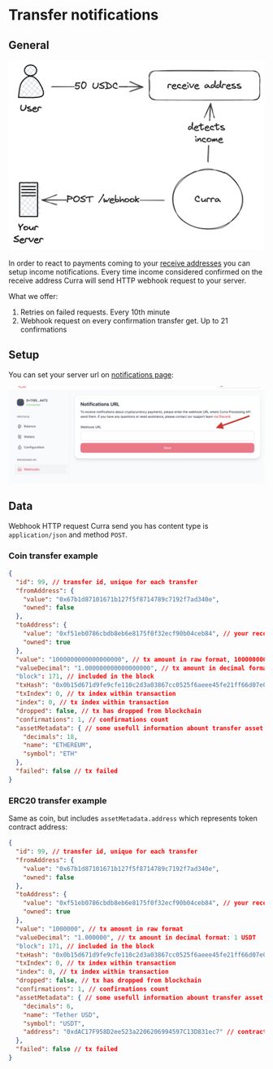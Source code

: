 # Transfer notifications

## General

![webooks](../images/webooks.png)

In order to react to payments coming to your [receive addresses](receive_addresses.md) you can setup income notifications. Every time income considered confirmed on the receive address Curra will send HTTP webhook request to your server.

What we offer:
1. Retries on failed requests. Every 10th minute
2. Webhook request on every confirmation transfer get. Up to 21 confirmations

## Setup
You can set your server url on <a href="https://app.curra.io/notifications" target="_blank">notifications page</a>:

![webhooks_setup](../images/webhooks_setup.png)

## Data

Webhook HTTP request Curra send you has content type is `application/json` and method `POST`.

### Coin transfer example

```json
{
  "id": 99, // transfer id, unique for each transfer
  "fromAddress": {
    "value": "0x67b1d87101671b127f5f8714789c7192f7ad340e",
    "owned": false
  },
  "toAddress": {
    "value": "0xf51eb0786cbdb8eb6e8175f0f32ecf90b04ceb84", // your receive address
    "owned": true
  },
  "value": "1000000000000000000", // tx amount in raw format, 1000000000000000000 wei
  "valueDecimal": "1.000000000000000000", // tx amount in decimal format: 1 ETH
  "block": 171, // included in the block
  "txHash": "0x0b15d671d9fe9cfe110c2d3a03867cc0525f6aeee45fe21ff66d07e0fd38ef46", // tx hash
  "txIndex": 0, // tx index within transaction
  "index": 0, // tx index within transaction
  "dropped": false, // tx has dropped from blockchain
  "confirmations": 1, // confirmations count
  "assetMetadata": { // some usefull information abount transfer asset
    "decimals": 18,
    "name": "ETHEREUM",
    "symbol": "ETH"
  },
  "failed": false // tx failed
}
```

### ERC20 transfer example

Same as coin, but includes `assetMetadata.address` which represents token contract address:

```json
{
  "id": 99, // transfer id, unique for each transfer
  "fromAddress": {
    "value": "0x67b1d87101671b127f5f8714789c7192f7ad340e",
    "owned": false
  },
  "toAddress": {
    "value": "0xf51eb0786cbdb8eb6e8175f0f32ecf90b04ceb84", // your receive address
    "owned": true
  },
  "value": "1000000", // tx amount in raw format
  "valueDecimal": "1.000000", // tx amount in decimal format: 1 USDT
  "block": 171, // included in the block
  "txHash": "0x0b15d671d9fe9cfe110c2d3a03867cc0525f6aeee45fe21ff66d07e0fd38ef46", // tx hash
  "txIndex": 0, // tx index within transaction
  "index": 0, // tx index within transaction
  "dropped": false, // tx has dropped from blockchain
  "confirmations": 1, // confirmations count
  "assetMetadata": { // some usefull information abount transfer asset
    "decimals": 6,
    "name": "Tether USD",
    "symbol": "USDT",
    "address": "0xdAC17F958D2ee523a2206206994597C13D831ec7" // contract address
  },
  "failed": false // tx failed
}
```

